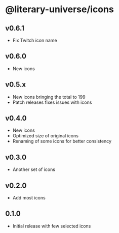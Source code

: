 # @literary-universe/icons

## v0.6.1

- Fix Twitch icon name

## v0.6.0

- New icons

## v0.5.x

- New icons bringing the total to 199
- Patch releases fixes issues with icons

## v0.4.0

- New icons
- Optimized size of original icons
- Renaming of some icons for better consistency

## v0.3.0

- Another set of icons

## v0.2.0

- Add most icons

## 0.1.0

- Initial release with few selected icons
